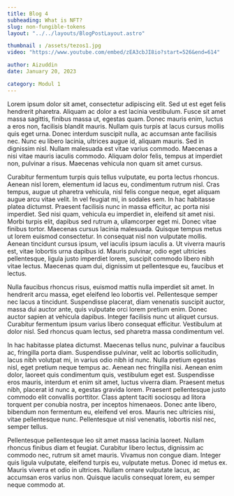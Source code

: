 ```yaml
---
title: Blog 4
subheading: What is NFT?
slug: non-fungible-tokens
layout: "../../layouts/BlogPostLayout.astro"

thumbnail : /assets/tezos1.jpg
video: "https://www.youtube.com/embed/zEA3cbJI8io?start=526&end=614"

author: Aizuddin
date: January 20, 2023

category: Modul 1
---
```



Lorem ipsum dolor sit amet, consectetur adipiscing elit. Sed ut est eget felis hendrerit pharetra. Aliquam ac dolor a est lacinia vestibulum. Fusce sit amet massa sagittis, finibus massa ut, egestas quam. Donec mauris enim, luctus a eros non, facilisis blandit mauris. Nullam quis turpis at lacus cursus mollis quis eget urna. Donec interdum suscipit nulla, ac accumsan ante facilisis nec. Nunc eu libero lacinia, ultrices augue id, aliquam mauris. Sed in dignissim nisl. Nullam malesuada est vitae varius commodo. Maecenas a nisi vitae mauris iaculis commodo. Aliquam dolor felis, tempus at imperdiet non, pulvinar a risus. Maecenas vehicula non quam sit amet cursus.

Curabitur fermentum turpis quis tellus vulputate, eu porta lectus rhoncus. Aenean nisl lorem, elementum id lacus eu, condimentum rutrum nisl. Cras tempus, augue ut pharetra vehicula, nisl felis congue neque, eget aliquam augue arcu vitae velit. In vel feugiat mi, in sodales sem. In hac habitasse platea dictumst. Praesent facilisis nunc in massa efficitur, ac porta nisi imperdiet. Sed nisi quam, vehicula eu imperdiet in, eleifend sit amet nisi. Morbi turpis elit, dapibus sed rutrum a, ullamcorper eget mi. Donec vitae finibus tortor. Maecenas cursus lacinia malesuada. Quisque tempus metus ut lorem euismod consectetur. In consequat nisl non vulputate mollis. Aenean tincidunt cursus ipsum, vel iaculis ipsum iaculis a. Ut viverra mauris est, vitae lobortis urna dapibus id. Mauris pulvinar, odio eget ultricies pellentesque, ligula justo imperdiet lorem, suscipit commodo libero nibh vitae lectus. Maecenas quam dui, dignissim ut pellentesque eu, faucibus et lectus.

Nulla faucibus rhoncus risus, euismod mattis nulla imperdiet sit amet. In hendrerit arcu massa, eget eleifend leo lobortis vel. Pellentesque semper nec lacus a tincidunt. Suspendisse placerat, diam venenatis suscipit auctor, massa dui auctor ante, quis vulputate orci lorem pretium enim. Donec auctor sapien at vehicula dapibus. Integer facilisis nunc ut aliquet cursus. Curabitur fermentum ipsum varius libero consequat efficitur. Vestibulum at dolor nisl. Sed rhoncus quam lectus, sed pharetra massa condimentum vel.

In hac habitasse platea dictumst. Maecenas tellus nunc, pulvinar a faucibus ac, fringilla porta diam. Suspendisse pulvinar, velit ac lobortis sollicitudin, lacus nibh volutpat mi, in varius odio nibh id nunc. Nulla pretium egestas nisl, eget pretium neque tempus ac. Aenean nec fringilla nisi. Aenean enim dolor, laoreet quis condimentum quis, vestibulum eget est. Suspendisse eros mauris, interdum et enim sit amet, luctus viverra diam. Praesent metus nibh, placerat id nunc a, egestas gravida lorem. Praesent pellentesque justo commodo elit convallis porttitor. Class aptent taciti sociosqu ad litora torquent per conubia nostra, per inceptos himenaeos. Donec ante libero, bibendum non fermentum eu, eleifend vel eros. Mauris nec ultricies nisi, vitae pellentesque nunc. Pellentesque ut nisl venenatis, lobortis nisl nec, semper tellus.

Pellentesque pellentesque leo sit amet massa lacinia laoreet. Nullam rhoncus finibus diam et feugiat. Curabitur libero lectus, dignissim ac commodo nec, rutrum sit amet mauris. Vivamus non congue diam. Integer quis ligula vulputate, eleifend turpis eu, vulputate metus. Donec id metus ex. Mauris viverra et odio in ultrices. Nullam ornare vulputate lacus, ac accumsan eros varius non. Quisque iaculis consequat lorem, eu semper neque commodo at.
